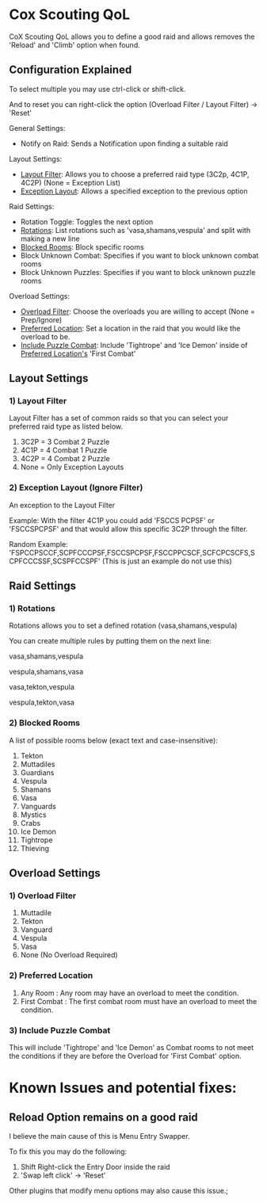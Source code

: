 # Cox Scouting QoL

CoX Scouting QoL allows you to define a good raid and allows removes the 'Reload' and 'Climb' option when found.

## Configuration Explained

To select multiple you may use ctrl-click or shift-click.

And to reset you can right-click the option (Overload Filter / Layout Filter) -> 'Reset'

General Settings:
- Notify on Raid: Sends a Notification upon finding a suitable raid

Layout Settings:
- [Layout Filter](#1-layout-filter): Allows you to choose a preferred raid type (3C2p, 4C1P, 4C2P) (None = Exception List)
- [Exception Layout](#2-exception-layout-ignore-filter): Allows a specified exception to the previous option

Raid Settings:
- Rotation Toggle: Toggles the next option
- [Rotations](#1-rotations): List rotations such as 'vasa,shamans,vespula' and split with making a new line
- [Blocked Rooms](#2-blocked-rooms): Block specific rooms
- Block Unknown Combat: Specifies if you want to block unknown combat rooms
- Block Unknown Puzzles: Specifies if you want to block unknown puzzle rooms

Overload Settings:
- [Overload Filter](#1-overload-filter): Choose the overloads you are willing to accept (None = Prep/Ignore)
- [Preferred Location](#2-preferred-location): Set a location in the raid that you would like the overload to be.
- [Include Puzzle Combat](#3-include-puzzle-combe): Include 'Tightrope' and 'Ice Demon' inside of [Preferred Location's](#2-preferred-location) 'First Combat'
## Layout Settings

### 1) Layout Filter

Layout Filter has a set of common raids so that you can select your preferred raid type as listed below.

1) 3C2P = 3 Combat 2 Puzzle
2) 4C1P = 4 Combat 1 Puzzle
3) 4C2P = 4 Combat 2 Puzzle
4) None = Only Exception Layouts

### 2) Exception Layout (Ignore Filter)

An exception to the Layout Filter

Example: With the filter 4C1P you could add 'FSCCS PCPSF' or 'FSCCSPCPSF' and that would allow this specific 3C2P through the filter.

Random Example: 'FSPCCPSCCF,SCPFCCCPSF,FSCCSPCPSF,FSCCPPCSCF,SCFCPCSCFS,SCPFCCCSSF,SCSPFCCSPF' (This is just an example do not use this)

## Raid Settings

### 1) Rotations

Rotations allows you to set a defined rotation (vasa,shamans,vespula)

You can create multiple rules by putting them on the next line:

vasa,shamans,vespula

vespula,shamans,vasa

vasa,tekton,vespula

vespula,tekton,vasa

### 2) Blocked Rooms

A list of possible rooms below (exact text and case-insensitive):

1) Tekton
2) Muttadiles
3) Guardians
4) Vespula
5) Shamans
6) Vasa
7) Vanguards
8) Mystics
9) Crabs
10) Ice Demon
11) Tightrope
12) Thieving

## Overload Settings

### 1) Overload Filter

1) Muttadile
2) Tekton
3) Vanguard
4) Vespula
5) Vasa
6) None (No Overload Required)

### 2) Preferred Location

1) Any Room : Any room may have an overload to meet the condition.
2) First Combat : The first combat room must have an overload to meet the condition.

### 3) Include Puzzle Combat
This will include 'Tightrope' and 'Ice Demon' as Combat rooms to not meet the conditions if they are before the Overload for 'First Combat' option.

# Known Issues and potential fixes:

## Reload Option remains on a good raid

I believe the main cause of this is Menu Entry Swapper.

To fix this you may do the following:

1) Shift Right-click the Entry Door inside the raid
2) 'Swap left click' -> 'Reset'

Other plugins that modify menu options may also cause this issue.;
